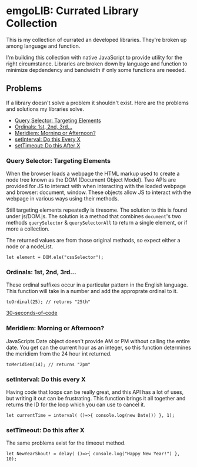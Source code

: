 # emgoLIB: Currated Library Collection

This is my collection of currated an developed libraries. They're broken up among language and function.

I'm building this collection with native JavaScript to provide utility for the right circumstance. Libraries are broken down by language and function to minimize depdendency and bandwidth if only some functions are needed.

## Problems

If a library doesn't solve a problem it shouldn't exist. Here are the problems and solutions my libraries solve.

- [Query Selector: Targeting Elements](#query-selector:-targeting-elements)
- [Ordinals: 1st, 2nd, 3rd...](#ordinals:-1st,-2nd,-3rd...)
- [Meridiem: Morning or Afternoon?](#meridiem:-morning-or-afternoon)
- [setInterval: Do this Every X](#setinterval:-do-this-every-x)
- [setTimeout: Do this After X](#settimeout:-do-this-after-x)


### Query Selector: Targeting Elements

When the browser loads a webpage the HTML markup used to create a node tree known as the DOM (Document Object Model). Two APIs are provided for JS to interact with when interacting with the loaded webpage and browser: document, window. These objects allow JS to interact with the webpage in various ways using their methods.

Still targeting elements repeatedly is tiresome. The solution to this is found under js/DOM.js. The solution is a method that combines `document`'s two methods `querySelector` & `querySelectorAll` to return a single element, or if more a collection.

The returned values are from those original methods, so expect either a node or a nodeList.

```
let element = DOM.ele("cssSelector");
```

### Ordinals: 1st, 2nd, 3rd...

These ordinal suffixes occur in a particular pattern in the English language. This function will take in a number and add the approprate ordinal to it.

```
toOrdinal(25); // returns "25th"
```

[30-seconds-of-code](https://github.com/Chalarangelo/30-seconds-of-code/pull/71/files)

### Meridiem: Morning or Afternoon?

JavaScripts Date object doesn't provide AM or PM without calling the entire date. You get can the current hour as an integer, so this function determines the meridiem from the 24 hour int returned.

```
toMeridiem(14); // returns "2pm"
```

### setInterval: Do this every X

Having code that loops can be really great, and this API has a lot of uses, but writing it out can be frustrating. This function brings it all together and returns the ID for the loop which you can use to cancel it.

```
let currentTime = interval( ()=>{ console.log(new Date()) }, 1);
```

### setTimeout: Do this after X

The same problems exist for the timeout method.

```
let NewYearShout! = delay( ()=>{ console.log("Happy New Year!") }, 10);
```